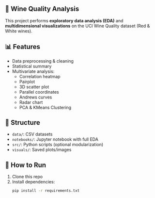 ## 🍷 Wine Quality Analysis

This project performs **exploratory data analysis (EDA)** and **multidimensional visualizations** on the UCI Wine Quality dataset (Red & White wines).

## 📊 Features
- Data preprocessing & cleaning
- Statistical summary
- Multivariate analysis:
  - Correlation heatmap
  - Pairplot
  - 3D scatter plot
  - Parallel coordinates
  - Andrews curves
  - Radar chart
  - PCA & KMeans Clustering

## 📁 Structure
- `data/`: CSV datasets
- `notebooks/`: Jupyter notebook with full EDA
- `src/`: Python scripts (optional modularization)
- `visuals/`: Saved plots/images

## 🚀 How to Run
1. Clone this repo  
2. Install dependencies:
   ```bash
   pip install -r requirements.txt
